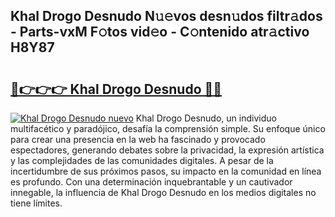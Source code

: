 ## Khal Drogo Desnudo N𝚞𝚎vos desn𝚞dos filtr𝚊dos - Parts-vxM F𝚘tos vid𝚎o - C𝚘ntenido atr𝚊ctivo H8Y87

# <h2><a href="http://mbb2vh.tromn.icu/?c=Khal+Drogo+Desnudo">🔗👉👉👉 Khal Drogo Desnudo 🔗🔗</a></h2>

[![Khal Drogo Desnudo nuevo](https://i.imgur.com/pEAQMta.gif)](http://mbb2vh.tromn.icu/?c=Khal+Drogo+Desnudo)
Khal Drogo Desnudo, un individuo multifacético y paradójico, desafía la comprensión simple. Su enfoque único para crear una presencia en la web ha fascinado y provocado espectadores, generando debates sobre la privacidad, la expresión artística y las complejidades de las comunidades digitales. A pesar de la incertidumbre de sus próximos pasos, su impacto en la comunidad en línea es profundo. Con una determinación inquebrantable y un cautivador innegable, la influencia de Khal Drogo Desnudo en los medios digitales no tiene límites.
